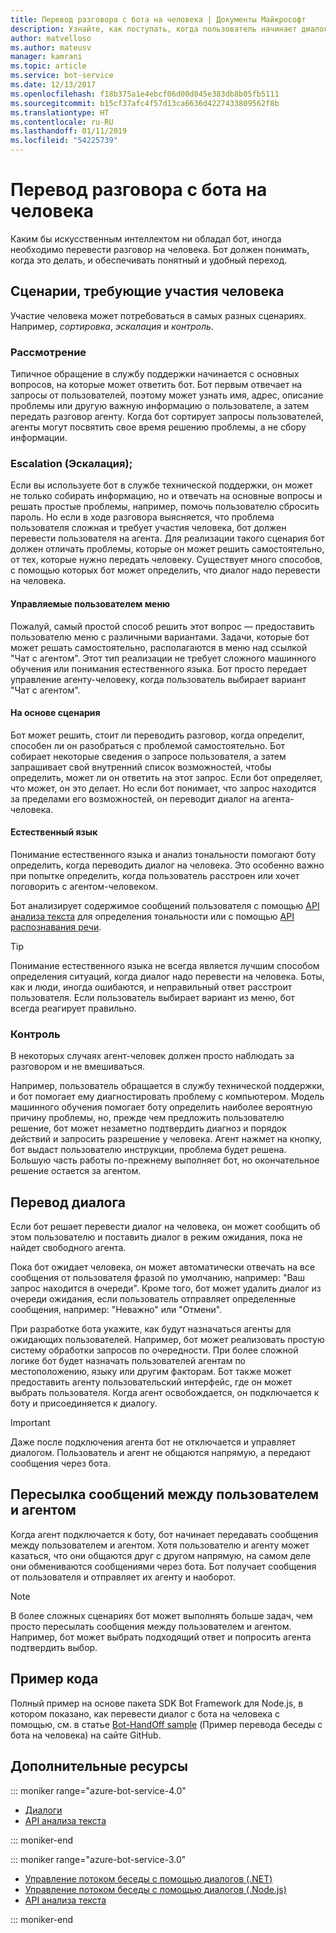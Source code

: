 ```yaml
---
title: Перевод разговора с бота на человека | Документы Майкрософт
description: Узнайте, как поступать, когда пользователь начинает диалог с ботом, а затем его нужно перевести на человека.
author: matvelloso
ms.author: mateusv
manager: kamrani
ms.topic: article
ms.service: bot-service
ms.date: 12/13/2017
ms.openlocfilehash: f18b375a1e4ebcf06d00d045e383db8b05fb5111
ms.sourcegitcommit: b15cf37afc4f57d13ca6636d4227433809562f8b
ms.translationtype: HT
ms.contentlocale: ru-RU
ms.lasthandoff: 01/11/2019
ms.locfileid: "54225739"
---
```

# <a name="transition-conversations-from-bot-to-human"></a>Перевод разговора с бота на человека

Каким бы искусственным интеллектом ни обладал бот, иногда необходимо перевести разговор на человека. Бот должен понимать, когда это делать, и обеспечивать понятный и удобный переход.

## <a name="scenarios-that-require-human-involvement"></a>Сценарии, требующие участия человека

Участие человека может потребоваться в самых разных сценариях. Например, *сортировка*, *эскалация* и *контроль*. 

### <a name="triage"></a>Рассмотрение

Типичное обращение в службу поддержки начинается с основных вопросов, на которые может ответить бот. Бот первым отвечает на запросы от пользователей, поэтому может узнать имя, адрес, описание проблемы или другую важную информацию о пользователе, а затем передать разговор агенту. Когда бот сортирует запросы пользователей, агенты могут посвятить свое время решению проблемы, а не сбору информации.

### <a name="escalation"></a>Escalation (Эскалация);

Если вы используете бот в службе технической поддержки, он может не только собирать информацию, но и отвечать на основные вопросы и решать простые проблемы, например, помочь пользователю сбросить пароль. Но если в ходе разговора выясняется, что проблема пользователя сложная и требует участия человека, бот должен перевести пользователя на агента. Для реализации такого сценария бот должен отличать проблемы, которые он может решить самостоятельно, от тех, которые нужно передать человеку. Существует много способов, с помощью которых бот может определить, что диалог надо перевести на человека. 

#### <a name="user-driven-menus"></a>Управляемые пользователем меню

Пожалуй, самый простой способ решить этот вопрос — предоставить пользователю меню с различными вариантами. Задачи, которые бот может решать самостоятельно, располагаются в меню над ссылкой "Чат с агентом". Этот тип реализации не требует сложного машинного обучения или понимания естественного языка. Бот просто передает управление агенту-человеку, когда пользователь выбирает вариант "Чат с агентом". 

#### <a name="scenario-driven"></a>На основе сценария

Бот может решить, стоит ли переводить разговор, когда определит, способен ли он разобраться с проблемой самостоятельно. Бот собирает некоторые сведения о запросе пользователя, а затем запрашивает свой внутренний список возможностей, чтобы определить, может ли он ответить на этот запрос. Если бот определяет, что может, он это делает. Но если бот понимает, что запрос находится за пределами его возможностей, он переводит диалог на агента-человека.

#### <a name="natural-language"></a>Естественный язык

Понимание естественного языка и анализ тональности помогают боту определить, когда переводить диалог на человека. Это особенно важно при попытке определить, когда пользователь расстроен или хочет поговорить с агентом-человеком. 
 
Бот анализирует содержимое сообщений пользователя с помощью <a href="https://www.microsoft.com/cognitive-services/en-us/text-analytics-api" target="blank">API анализа текста</a> для определения тональности или с помощью <a href="https://www.luis.ai" target="_blank">API распознавания речи</a>. 


> [!TIP]
> Понимание естественного языка не всегда является лучшим способом определения ситуаций, когда диалог надо перевести на человека. Боты, как и люди, иногда ошибаются, и неправильный ответ расстроит пользователя. Если пользователь выбирает вариант из меню, бот всегда реагирует правильно. 

### <a name="supervision"></a>Контроль

В некоторых случаях агент-человек должен просто наблюдать за разговором и не вмешиваться.

Например, пользователь обращается в службу технической поддержки, и бот помогает ему диагностировать проблему с компьютером. Модель машинного обучения помогает боту определить наиболее вероятную причину проблемы, но, прежде чем предложить пользователю решение, бот может незаметно подтвердить диагноз и порядок действий и запросить разрешение у человека. Агент нажмет на кнопку, бот выдаст пользователю инструкции, проблема будет решена. Большую часть работы по-прежнему выполняет бот, но окончательное решение остается за агентом. 

## <a name="transitioning-control-of-the-conversation"></a>Перевод диалога 

Если бот решает перевести диалог на человека, он может сообщить об этом пользователю и поставить диалог в режим ожидания, пока не найдет свободного агента. 

Пока бот ожидает человека, он может автоматически отвечать на все сообщения от пользователя фразой по умолчанию, например: "Ваш запрос находится в очереди". Кроме того, бот может удалить диалог из очереди ожидания, если пользователь отправляет определенные сообщения, например: "Неважно" или "Отмени".

При разработке бота укажите, как будут назначаться агенты для ожидающих пользователей. Например, бот может реализовать простую систему обработки запросов по очередности. При более сложной логике бот будет назначать пользователей агентам по местоположению, языку или другим факторам. Бот также может предоставить агенту пользовательский интерфейс, где он может выбрать пользователя. Когда агент освобождается, он подключается к боту и присоединяется к диалогу.

> [!IMPORTANT]
> Даже после подключения агента бот не отключается и управляет диалогом. Пользователь и агент не общаются напрямую, а передают сообщения через бота. 

## <a name="routing-messages-between-user-and-agent"></a>Пересылка сообщений между пользователем и агентом

Когда агент подключается к боту, бот начинает передавать сообщения между пользователем и агентом. Хотя пользователю и агенту может казаться, что они общаются друг с другом напрямую, на самом деле они обмениваются сообщениями через бота. Бот получает сообщения от пользователя и отправляет их агенту и наоборот. 

> [!NOTE]
> В более сложных сценариях бот может выполнять больше задач, чем просто пересылать сообщения между пользователем и агентом. Например, бот может выбрать подходящий ответ и попросить агента подтвердить выбор.

## <a name="sample-code"></a>Пример кода

Полный пример на основе пакета SDK Bot Framework для Node.js, в котором показано, как перевести диалог с бота на человека с помощью, см. в статье <a href="https://github.com/palindromed/Bot-HandOff" target="_blank">Bot-HandOff sample</a> (Пример перевода беседы с бота на человека) на сайте GitHub.

## <a name="additional-resources"></a>Дополнительные ресурсы

::: moniker range="azure-bot-service-4.0"

- [Диалоги](v4sdk/bot-builder-dialog-manage-conversation-flow.md)
- <a href="https://www.microsoft.com/cognitive-services/en-us/text-analytics-api" target="blank">API анализа текста</a>

::: moniker-end

::: moniker range="azure-bot-service-3.0"

- [Управление потоком беседы с помощью диалогов (.NET)](~/dotnet/bot-builder-dotnet-manage-conversation-flow.md)
- [Управление потоком беседы с помощью диалогов (.Node.js)](~/nodejs/bot-builder-nodejs-manage-conversation-flow.md)
- <a href="https://www.microsoft.com/cognitive-services/en-us/text-analytics-api" target="blank">API анализа текста</a>


::: moniker-end

